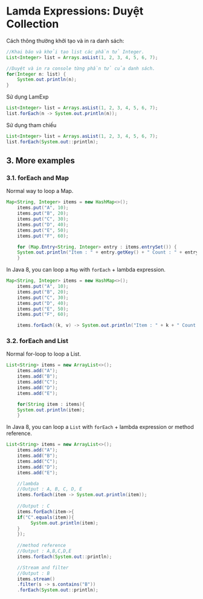 # Lamda Expressions: Duyệt Collection

Cách thông thường khởi tạo và in ra danh sách:
```Java
//Khai báo và khởi tạo list các phần tử Integer.
List<Integer> list = Arrays.asList(1, 2, 3, 4, 5, 6, 7);

//Duyệt và in ra console từng phần tử của danh sách.
for(Integer n: list) {
    System.out.println(n);
}
```

Sử dụng LamExp
```Java
List<Integer> list = Arrays.asList(1, 2, 3, 4, 5, 6, 7);
list.forEach(n -> System.out.println(n));
```

Sử dụng tham chiếu
```Java
List<Integer> list = Arrays.asList(1, 2, 3, 4, 5, 6, 7);
list.forEach(System.out::println);
```

## 3. More examples

### 3.1. forEach and Map

Normal way to loop a Map.
```Java
Map<String, Integer> items = new HashMap<>();
    items.put("A", 10);
    items.put("B", 20);
    items.put("C", 30);
    items.put("D", 40);
    items.put("E", 50);
    items.put("F", 60);

    for (Map.Entry<String, Integer> entry : items.entrySet()) {
	System.out.println("Item : " + entry.getKey() + " Count : " + entry.getValue());
    }
```

In Java 8, you can loop a `Map` with `forEach` + lambda expression.
```Java
Map<String, Integer> items = new HashMap<>();
    items.put("A", 10);
    items.put("B", 20);
    items.put("C", 30);
    items.put("D", 40);
    items.put("E", 50);
    items.put("F", 60);

    items.forEach((k, v) -> System.out.println("Item : " + k + " Count : " + v));
```

### 3.2. forEach and List

Normal for-loop to loop a List.
```Java
List<String> items = new ArrayList<>();
    items.add("A");
    items.add("B");
    items.add("C");
    items.add("D");
    items.add("E");

    for(String item : items){
	System.out.println(item);
    }
```

In Java 8, you can loop a `List` with `forEach` + lambda expression or method reference.
```Java
List<String> items = new ArrayList<>();
    items.add("A");
    items.add("B");
    items.add("C");
    items.add("D");
    items.add("E");

    //lambda
    //Output : A, B, C, D, E
    items.forEach(item -> System.out.println(item));
    
    //Output : C
    items.forEach(item->{
	if("C".equals(item)){
	     System.out.println(item);
	}
    });
		
    //method reference
    //Output : A,B,C,D,E
    items.forEach(System.out::println);

    //Stream and filter
    //Output : B
    items.stream()
	.filter(s -> s.contains("B"))
	.forEach(System.out::println);
```
